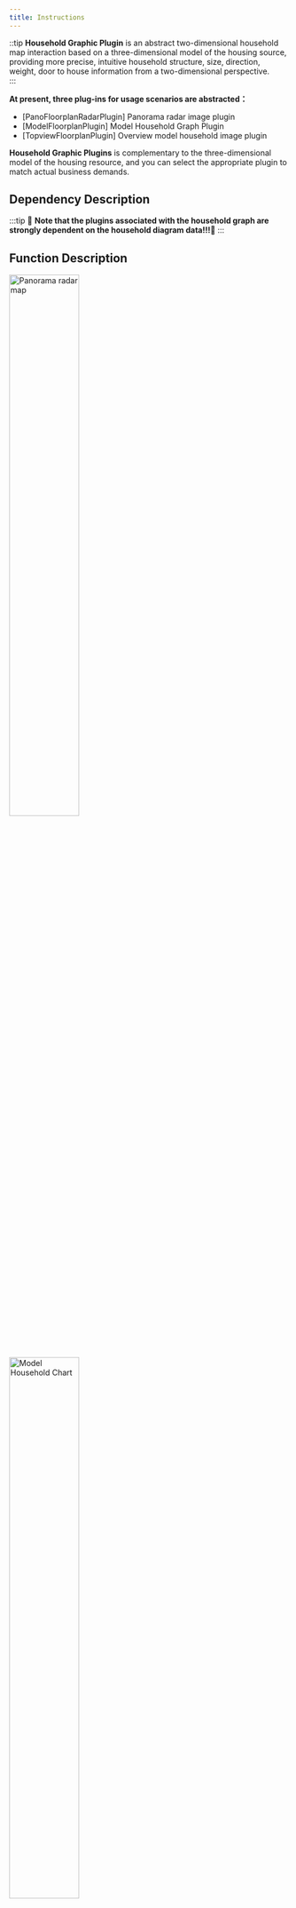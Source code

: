 ```yaml
---
title: Instructions
---
```


::tip **Household Graphic Plugin** is an abstract two-dimensional household map interaction based on a three-dimensional model of the housing source, providing more precise, intuitive household structure, size, direction, weight, door to house information from a two-dimensional perspective.  
:::

**At present, three plug-ins for usage scenarios are abstracted：**

- [PanoFloorplanRadarPlugin] Panorama radar image plugin
- [ModelFloorplanPlugin] Model Household Graph Plugin
- [TopviewFloorplanPlugin] Overview model household image plugin

**Household Graphic Plugins** is complementary to the three-dimensional model of the housing resource, and you can select the appropriate plugin to match actual business demands.

## Dependency Description

:::tip 🌟 **Note that the plugins associated with the household graph are strongly dependent on the household diagram data!!!**🌟
:::

## Function Description

<div style={{display:'flex'}}>
    <img src="https://vrlab-static.ljcdn.com/release/web/temp/floorplanRadar.57b51f71.png" alt="Panorama radar map" width="50%" height="50%" />
    <img src="https://vrlab-static.ljcdn.com/release/web/temp/floorplan.15808fa0.png" alt="Model Household Chart" width="50%" height="50%" />
</div>

There are generally two scenarios for the display of the floor plan：**Radar map**when browsing the panorama of the house source (the left picture above), and **The detailed house plan map**when viewing the 3D model of the house house (the right picture above).

## Plugin Selection

If you want to display the household map in the Property Point Panorama scenario, you can use the[PanoFloorplanRadarPlugin] Panoramist radar image plugin with a similar effect to the left of the above graph.<br/>

There are currently two options for displaying the：plan in the 3D model mode of the house.

- If you have more complex features and want to have more functional support, you can choose [ModelFloorplanPlugin] model household image plugins;
- If the scenario is simpler and wants quick access, you can choose [TopviewFloorplanPlugin] to view the household image plugin.

The effect of both plugins as a whole is similar to the right shown in the graph above. The difference is：

- [ModelFloorplanPlugin] Support switching to model mode automatically when sliding on the household map.Support for more diversified configuration parameters while showing.The switch effect will also be more fluid.
- [TopviewFloorplanPlugin] is able to listen to `Live` instance status changes, auto-display and hidden, no need to display `plugin.show()`and`plugin.hide()` calls.

## Supplementary explanation

The purpose of the household graphs plugin, which is to present in more detail and describe the interaction of household information, is still being refined.

You can refer to the [household description of the use of terms](https://open-platform.realsee.com/developer/docs/front/3d-space/advanced/dnalogel/floorplan/desc/)and we are constantly trying to present the house-like characteristics and information from the three-dimensional and two-dimensional levels.
